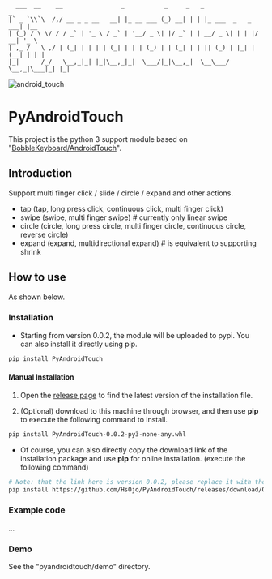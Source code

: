 ```
  ___  __    __                _           _     _   _                   _
|` _ `\\`\  /,/ __ _ _ __   __| |_ __ ___ (_) __| | | |_ ___  _   _  ___| |__
| (_) / \ \/ / / _` | '_ \ / _` | '__/ _ \| |/ _` | | __/ _ \| | | |/ __| '_ \
| ,_ /   \ ,/ | (_| | | | | (_| | | | (_) | | (_| | | || (_) | |_| | (__| | | |
|_|      /_/   \__,_|_| |_|\__,_|_|  \___/|_|\__,_|  \__\___/ \__,_|\___|_| |_|
```

![android_touch](https://github.com/BobbleKeyboard/android_touch/raw/master/android_touch.gif)

# PyAndroidTouch

This project is the python 3 support module based on "[BobbleKeyboard/AndroidTouch](https://github.com/BobbleKeyboard/AndroidTouch)".

## Introduction

Support multi finger click / slide / circle / expand and other actions.

* tap (tap, long press click, continuous click, multi finger click)
* swipe (swipe, multi finger swipe) # currently only linear swipe
* circle (circle, long press circle, multi finger circle, continuous circle, reverse circle)
* expand (expand, multidirectional expand) # is equivalent to supporting shrink

## How to use

As shown below.

### Installation

* Starting from version 0.0.2, the module will be uploaded to pypi. You can also install it directly using pip.

```bash
pip install PyAndroidTouch
```

#### Manual Installation

1. Open the [release page](https://github.com/HsOjo/PyAndroidTouch/releases) to find the latest version of the installation file.

2. (Optional) download to this machine through browser, and then use **pip** to execute the following command to install.

```bash
pip install PyAndroidTouch-0.0.2-py3-none-any.whl
```

* Of course, you can also directly copy the download link of the installation package and use **pip** for online installation. (execute the following command)

```bash
# Note: that the link here is version 0.0.2, please replace it with the latest version.
pip install https://github.com/HsOjo/PyAndroidTouch/releases/download/0.0.2/PyAndroidTouch-0.0.2-py3-none-any.whl
```

### Example code

...

### Demo

See the "pyandroidtouch/demo" directory.
